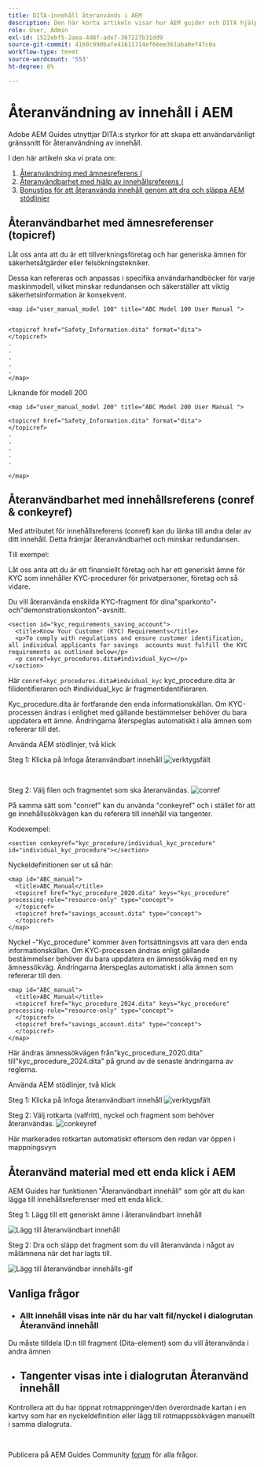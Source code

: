 ```yaml
---
title: DITA-innehåll återanvänds i AEM
description: Den här korta artikeln visar hur AEM guider och DITA hjälper dig att spara tid och arbete när du använder återanvändbarhet
role: User, Admin
exl-id: 1522ebf5-2aea-4d8f-ade7-367227b31dd9
source-git-commit: 4160c990bafe41611714ef66ee361aba0ef47c0a
workflow-type: tm+mt
source-wordcount: '553'
ht-degree: 0%

---
```


# Återanvändning av innehåll i AEM

Adobe AEM Guides utnyttjar DITA:s styrkor för att skapa ett användarvänligt gränssnitt för återanvändning av innehåll.

I den här artikeln ska vi prata om:

1. [Återanvändning med ämnesreferens (](#reusability-using-topic-referencestopicref)
2. [Återanvändbarhet med hjälp av innehållsreferens (](#reusability-using-content-reference-conref--conkeyref)
3. [Bonustips för att återanvända innehåll genom att dra och släppa AEM stödlinjer](#reuse-content-with-a-single-click-in-aem-guides)

## Återanvändbarhet med ämnesreferenser (topicref)



Låt oss anta att du är ett tillverkningsföretag och har generiska ämnen för säkerhetsåtgärder eller felsökningstekniker.

Dessa kan refereras och anpassas i specifika användarhandböcker för varje maskinmodell, vilket minskar redundansen och säkerställer att viktig säkerhetsinformation är konsekvent.

```
<map id="user_manual_model 100" title="ABC Model 100 User Manual ">


<topicref href="Safety_Information.dita" format="dita">
</topicref>
.
.
.
.
.
</map>
```


Liknande för modell 200

```
<map id="user_manual_model 200" title="ABC Model 200 User Manual ">

<topicref href="Safety_Information.dita" format="dita">
</topicref>
.
.
.
.
.
  
</map>
```

## Återanvändbarhet med innehållsreferens (conref &amp; conkeyref)

Med attributet för innehållsreferens (conref) kan du länka till andra delar av ditt innehåll. Detta främjar återanvändbarhet och minskar redundansen.

Till exempel:

Låt oss anta att du är ett finansiellt företag och har ett generiskt ämne för KYC som innehåller KYC-procedurer för privatpersoner, företag och så vidare.

Du vill återanvända enskilda KYC-fragment för dina&quot;sparkonto&quot;- och&quot;demonstrationskonton&quot;-avsnitt.

```
<section id="kyc_requirements_saving_account">
  <title>Know Your Customer (KYC) Requirements</title>
  <p>To comply with regulations and ensure customer identification, all individual applicants for savings  accounts must fulfill the KYC requirements as outlined below</p>
  <p conref=kyc_procedures.dita#individual_kyc></p>
</section>
```

Här `conref=kyc_procedures.dita#indvidual_kyc` kyc_procedure.dita är filidentifieraren och #individual_kyc är fragmentidentifieraren.

Kyc_procedure.dita är fortfarande den enda informationskällan. Om KYC-processen ändras i enlighet med gällande bestämmelser behöver du bara uppdatera ett ämne. Ändringarna återspeglas automatiskt i alla ämnen som refererar till det.

Använda AEM stödlinjer, två klick

Steg 1: Klicka på Infoga återanvändbart innehåll
![verktygsfält](../../assets/publishing/content-reusability_image1.png)

<br>

Steg 2: Välj filen och fragmentet som ska återanvändas.
![conref](../../assets/publishing/content-reusability_image2.png)

På samma sätt som &quot;conref&quot; kan du använda &quot;conkeyref&quot; och i stället för att ge innehållssökvägen kan du referera till innehåll via tangenter.

Kodexempel:

```
<section conkeyref="kyc_procedure/individual_kyc_procedure" id="individual_kyc_procedure"></section>
```

Nyckeldefinitionen ser ut så här:

```
<map id="ABC_manual">
  <title>ABC_Manual</title>
  <topicref href="kyc_procedure_2020.dita" keys="kyc_procedure" processing-role="resource-only" type="concept">
  </topicref>
  <topicref href="savings_account.dita" type="concept">
  </topicref>
</map>
```

Nyckel -&quot;Kyc_procedure&quot; kommer även fortsättningsvis att vara den enda informationskällan. Om KYC-processen ändras enligt gällande bestämmelser behöver du bara uppdatera en ämnessökväg med en ny ämnessökväg. Ändringarna återspeglas automatiskt i alla ämnen som refererar till den.

```
<map id="ABC_manual">
  <title>ABC_Manual</title>
  <topicref href="kyc_procedure_2024.dita" keys="kyc_procedure" processing-role="resource-only" type="concept">
  </topicref>
  <topicref href="savings_account.dita" type="concept">
  </topicref>
</map>
```

Här ändras ämnessökvägen från&quot;kyc_procedure_2020.dita&quot; till&quot;kyc_procedure_2024.dita&quot; på grund av de senaste ändringarna av reglerna.

Använda AEM stödlinjer, två klick

Steg 1: Klicka på Infoga återanvändbart innehåll
![verktygsfält](../../assets/publishing/content-reusability_image1.png)

Steg 2: Välj rotkarta (valfritt), nyckel och fragment som behöver återanvändas.
![conkeyref](../../assets/publishing/content-reusability_image3.png)

Här markerades rotkartan automatiskt eftersom den redan var öppen i mappningsvyn


## Återanvänd material med ett enda klick i AEM

AEM Guides har funktionen &quot;Återanvändbart innehåll&quot; som gör att du kan lägga till innehållsreferenser med ett enda klick.

Steg 1: Lägg till ett generiskt ämne i återanvändbart innehåll

![Lägg till återanvändbart innehåll](../../assets/publishing/content-reusability_image4.png)

Steg 2: Dra och släpp det fragment som du vill återanvända i något av målämnena när det har lagts till.

![Lägg till återanvändbar innehålls-gif](../../assets/publishing/content-reusability_image5.gif)



## Vanliga frågor

- ### Allt innehåll visas inte när du har valt fil/nyckel i dialogrutan Återanvänd innehåll

Du måste tilldela ID:n till fragment (Dita-element) som du vill återanvända i andra ämnen

- ## Tangenter visas inte i dialogrutan Återanvänd innehåll

Kontrollera att du har öppnat rotmappningen/den överordnade kartan i en kartvy som har en nyckeldefinition eller lägg till rotmappssökvägen manuellt i samma dialogruta.


<br>


Publicera på AEM Guides Community [forum](https://experienceleaguecommunities.adobe.com/t5/experience-manager-guides/ct-p/aem-xml-documentation) för alla frågor.
